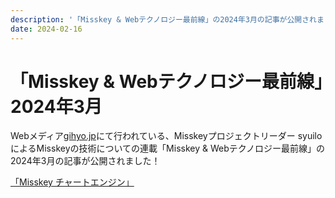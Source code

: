 ```yaml
---
description: '「Misskey & Webテクノロジー最前線」の2024年3月の記事が公開されました'
date: 2024-02-16
---
```


# 「Misskey & Webテクノロジー最前線」2024年3月

Webメディア[gihyo.jp](https://gihyo.jp/)にて行われている、Misskeyプロジェクトリーダー syuiloによるMisskeyの技術についての連載「Misskey & Webテクノロジー最前線」の2024年3月の記事が公開されました！

[「Misskey チャートエンジン」](https://gihyo.jp/article/2024/03/misskey-11)
